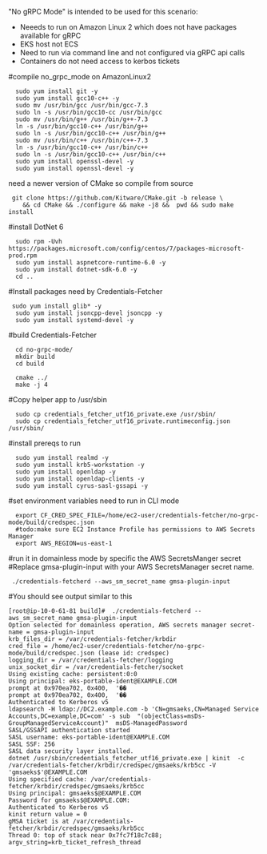 "No gRPC Mode" is intended to be used for this scenario:
* Neeeds to run on Amazon Linux 2 which does not have packages available for gRPC
* EKS host not ECS
* Need to run via command line and not configured via gRPC api calls
* Containers do not need access to kerbos tickets

#compile no_grpc_mode on AmazonLinux2

```
  sudo yum install git -y
  sudo yum install gcc10-c++ -y
  sudo mv /usr/bin/gcc /usr/bin/gcc-7.3
  sudo ln -s /usr/bin/gcc10-cc /usr/bin/gcc
  sudo mv /usr/bin/g++ /usr/bin/g++-7.3
  ln -s /usr/bin/gcc10-c++ /usr/bin/g++
  sudo ln -s /usr/bin/gcc10-c++ /usr/bin/g++
  sudo mv /usr/bin/c++ /usr/bin/c++-7.3
  ln -s /usr/bin/gcc10-c++ /usr/bin/c++
  sudo ln -s /usr/bin/gcc10-c++ /usr/bin/c++
  sudo yum install openssl-devel -y
  sudo yum install openssl-devel -y
```
  
  need a newer version of CMake so compile from source
``` 
 git clone https://github.com/Kitware/CMake.git -b release \
    && cd CMake && ./configure && make -j8 &&  pwd && sudo make install
```
  
  #install DotNet 6  
```
  sudo rpm -Uvh https://packages.microsoft.com/config/centos/7/packages-microsoft-prod.rpm  
  sudo yum install aspnetcore-runtime-6.0 -y
  sudo yum install dotnet-sdk-6.0 -y
  cd ..
```  
  #Install packages need by Credentials-Fetcher
``` 
 sudo yum install glib* -y
  sudo yum install jsoncpp-devel jsoncpp -y
  sudo yum install systemd-devel -y
 ```

  #build Credentials-Fetcher
```
  cd no-grpc-mode/
  mkdir build
  cd build
   
  cmake ../
  make -j 4
```

#Copy helper app to /usr/sbin
```
  sudo cp credentials_fetcher_utf16_private.exe /usr/sbin/
  sudo cp credentials_fetcher_utf16_private.runtimeconfig.json /usr/sbin/
 ```
 
  #install prereqs to run
```
  sudo yum install realmd -y
  sudo yum install krb5-workstation -y
  sudo yum install openldap -y
  sudo yum install openldap-clients -y
  sudo yum install cyrus-sasl-gssapi -y
```  

#set environment variables need to run in CLI mode 
```
  export CF_CRED_SPEC_FILE=/home/ec2-user/credentials-fetcher/no-grpc-mode/build/credspec.json  
  #todo:make sure EC2 Instance Profile has permissions to AWS Secrets Manager
  export AWS_REGION=us-east-1
```

#run it in domainless mode by specific the AWS SecretsManger secret
#Replace gmsa-plugin-input with your AWS SecretsManager secret name.

```
 ./credentials-fetcherd --aws_sm_secret_name gmsa-plugin-input
```

#You should see output similar to this
```
[root@ip-10-0-61-81 build]#  ./credentials-fetcherd --aws_sm_secret_name gmsa-plugin-input
Option selected for domainless operation, AWS secrets manager secret-name = gmsa-plugin-input
krb_files_dir = /var/credentials-fetcher/krbdir
cred_file = /home/ec2-user/credentials-fetcher/no-grpc-mode/build/credspec.json (lease id: credspec)
logging_dir = /var/credentials-fetcher/logging
unix_socket_dir = /var/credentials-fetcher/socket
Using existing cache: persistent:0:0
Using principal: eks-portable-ident@EXAMPLE.COM
prompt at 0x970ea702, 0x400,  '��
prompt at 0x970ea702, 0x400,  '��
Authenticated to Kerberos v5
ldapsearch -H ldap://DC2.example.com -b 'CN=gmsaeks,CN=Managed Service Accounts,DC=example,DC=com' -s sub  "(objectClass=msDs-GroupManagedServiceAccount)"  msDS-ManagedPassword
SASL/GSSAPI authentication started
SASL username: eks-portable-ident@EXAMPLE.COM
SASL SSF: 256
SASL data security layer installed.
dotnet /usr/sbin/credentials_fetcher_utf16_private.exe | kinit  -c /var/credentials-fetcher/krbdir/credspec/gmsaeks/krb5cc -V 'gmsaeks$'@EXAMPLE.COM
Using specified cache: /var/credentials-fetcher/krbdir/credspec/gmsaeks/krb5cc
Using principal: gmsaeks$@EXAMPLE.COM
Password for gmsaeks$@EXAMPLE.COM: 
Authenticated to Kerberos v5
kinit return value = 0
gMSA ticket is at /var/credentials-fetcher/krbdir/credspec/gmsaeks/krb5cc
Thread 0: top of stack near 0x7fc7f18c7c88; argv_string=krb_ticket_refresh_thread

```


